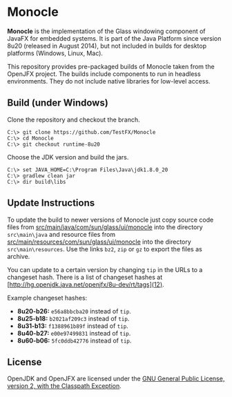 # Monocle

**Monocle** is the implementation of the Glass windowing component of JavaFX for embedded systems.
It is part of the Java Platform since version 8u20 (released in August 2014), but not included in
builds for desktop platforms (Windows, Linux, Mac).

This repository provides pre-packaged builds of Monocle taken from the OpenJFX project. The builds
include components to run in headless environments. They do not include native libraries for
low-level access.

## Build (under Windows)

Clone the repository and checkout the branch.

```
C:\> git clone https://github.com/TestFX/Monocle
C:\> cd Monocle
C:\> git checkout runtime-8u20
```

Choose the JDK version and build the jars.

```
C:\> set JAVA_HOME=C:\Program Files\Java\jdk1.8.0_20
C:\> gradlew clean jar
C:\> dir build\libs
```

## Update Instructions

To update the build to newer versions of Monocle just copy source code files from
[src/main/java/com/sun/glass/ui/monocle](10) into the directory `src\main\java` and resource files
from [src/main/resources/com/sun/glass/ui/monocle](11) into the directory `src\main\resources`. Use
the links `bz2`, `zip` or `gz` to export the files as archive.

You can update to a certain version by changing `tip` in the URLs to a changeset hash. There is a
list of changeset hashes at [http://hg.openjdk.java.net/openjfx/8u-dev/rt/tags](12).

Example changeset hashes:

- **8u20-b26:** `e56a8bbcba20` instead of `tip`.
- **8u25-b18:** `b2021af209c3` instead of `tip`.
- **8u31-b13:** `f1388961b89f` instead of `tip`.
- **8u40-b27:** `e00e97499831` instead of `tip`.
- **8u60-b06:** `5fc0ddb42776` instead of `tip`.

[10]: http://hg.openjdk.java.net/openjfx/8u-dev/rt/file/tip/modules/graphics/src/main/java/com/sun/glass/ui/monocle
[11]: http://hg.openjdk.java.net/openjfx/8u-dev/rt/file/tip/modules/graphics/src/main/resources/com/sun/glass/ui/monocle
[12]: http://hg.openjdk.java.net/openjfx/8u-dev/rt/tags

## License

OpenJDK and OpenJFX are licensed under the [GNU General Public License, version 2, with the
Classpath Exception](20).

[20]: http://openjdk.java.net/legal/gplv2+ce.html
